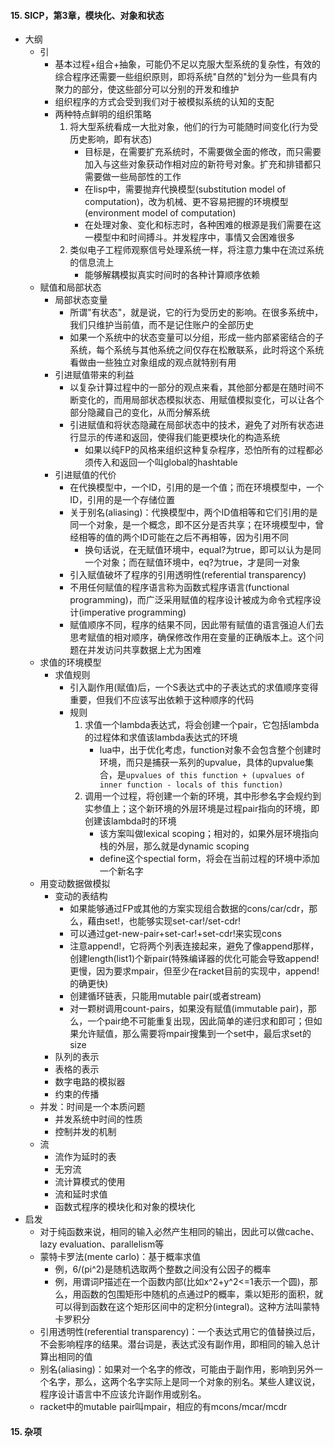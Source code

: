 #### 15. SICP，第3章，模块化、对象和状态
+ 大纲
    + 引
        + 基本过程+组合+抽象，可能仍不足以克服大型系统的复杂性，有效的综合程序还需要一些组织原则，即将系统"自然的"划分为一些具有内聚力的部分，使这些部分可以分别的开发和维护
        + 组织程序的方式会受到我们对于被模拟系统的认知的支配
        + 两种特点鲜明的组织策略
            1. 将大型系统看成一大批对象，他们的行为可能随时间变化(行为受历史影响，即有状态)
                + 目标是，在需要扩充系统时，不需要做全面的修改，而只需要加入与这些对象获动作相对应的新符号对象。扩充和排错都只需要做一些局部性的工作
                + 在lisp中，需要抛弃代换模型(substitution model of computation)，改为机械、更不容易把握的环境模型(environment model of computation)
                + 在处理对象、变化和标志时，各种困难的根源是我们需要在这一模型中和时间搏斗。并发程序中，事情又会困难很多
            2. 类似电子工程师观察信号处理系统一样，将注意力集中在流过系统的信息流上
                + 能够解耦模拟真实时间时的各种计算顺序依赖
    + 赋值和局部状态
        + 局部状态变量
            + 所谓"有状态"，就是说，它的行为受历史的影响。在很多系统中，我们只维护当前值，而不是记住账户的全部历史
            + 如果一个系统中的状态变量可以分组，形成一些内部紧密结合的子系统，每个系统与其他系统之间仅存在松散联系，此时将这个系统看做由一些独立对象组成的观点就特别有用
        + 引进赋值带来的利益
            + 以复杂计算过程中的一部分的观点来看，其他部分都是在随时间不断变化的，而用局部状态模拟状态、用赋值模拟变化，可以让各个部分隐藏自己的变化，从而分解系统
            + 引进赋值和将状态隐藏在局部状态中的技术，避免了对所有状态进行显示的传递和返回，使得我们能更模块化的构造系统
                + 如果以纯FP的风格来组织这种复杂程序，恐怕所有的过程都必须传入和返回一个叫global的hashtable
        + 引进赋值的代价
            + 在代换模型中，一个ID，引用的是一个值；而在环境模型中，一个ID，引用的是一个存储位置
            + 关于别名(aliasing)：代换模型中，两个ID值相等和它们引用的是同一个对象，是一个概念，即不区分是否共享；在环境模型中，曾经相等的值的两个ID可能在之后不再相等，因为引用不同
                + 换句话说，在无赋值环境中，equal?为true，即可以认为是同一个对象；而在赋值环境中，eq?为true，才是同一对象
            + 引入赋值破坏了程序的引用透明性(referential transparency)
            + 不用任何赋值的程序语言称为函数式程序语言(functional programming)，而广泛采用赋值的程序设计被成为命令式程序设计(imperative programming)
            + 赋值顺序不同，程序的结果不同，因此带有赋值的语言强迫人们去思考赋值的相对顺序，确保修改作用在变量的正确版本上。这个问题在并发访问共享数据上尤为困难
    + 求值的环境模型
        + 求值规则
            + 引入副作用(赋值)后，一个S表达式中的子表达式的求值顺序变得重要，但我们不应该写出依赖于这种顺序的代码
            + 规则
                1. 求值一个lambda表达式，将会创建一个pair，它包括lambda的过程体和求值该lambda表达式的环境
                    + lua中，出于优化考虑，function对象不会包含整个创建时环境，而只是捕获一系列的upvalue，具体的upvalue集合，是`upvalues of this function + (upvalues of inner function - locals of this function)`
                2. 调用一个过程，将创建一个新的环境，其中形参名字会规约到实参值上；这个新环境的外层环境是过程pair指向的环境，即创建该lambda时的环境
                    + 该方案叫做lexical scoping；相对的，如果外层环境指向栈的外层，那么就是dynamic scoping
                    + define这个spectial form，将会在当前过程的环境中添加一个新名字
    + 用变动数据做模拟
        + 变动的表结构
            + 如果能够通过FP或其他的方案实现组合数据的cons/car/cdr，那么，藉由set!，也能够实现set-car!/set-cdr!
            + 可以通过get-new-pair+set-car!+set-cdr!来实现cons
            + 注意append!，它将两个列表连接起来，避免了像append那样，创建length(list1)个新pair(特殊编译器的优化可能会导致append!更慢，因为要求mpair，但至少在racket目前的实现中，append!的确更快)
            + 创建循环链表，只能用mutable pair(或者stream)
            + 对一颗树调用count-pairs，如果没有赋值(immutable pair)，那么，一个pair绝不可能重复出现，因此简单的递归求和即可；但如果允许赋值，那么需要将mpair搜集到一个set中，最后求set的size
        + 队列的表示
        + 表格的表示
        + 数字电路的模拟器
        + 约束的传播
    + 并发：时间是一个本质问题
        + 并发系统中时间的性质
        + 控制并发的机制
    + 流
        + 流作为延时的表
        + 无穷流
        + 流计算模式的使用
        + 流和延时求值
        + 函数式程序的模块化和对象的模块化
+ 启发
    + 对于纯函数来说，相同的输入必然产生相同的输出，因此可以做cache、lazy evaluation、parallelism等
    + 蒙特卡罗法(mente carlo)：基于概率求值
        + 例，6/(pi^2)是随机选取两个整数之间没有公因子的概率
        + 例，用谓词P描述在一个函数内部(比如x^2+y^2<=1表示一个圆)，那么，用函数的包围矩形中随机的点通过P的概率，乘以矩形的面积，就可以得到函数在这个矩形区间中的定积分(integral)。这种方法叫蒙特卡罗积分
    + 引用透明性(referential transparency)：一个表达式用它的值替换过后，不会影响程序的结果。潜台词是，表达式没有副作用，即相同的输入总计算出相同的值
    + 别名(aliasing)：如果对一个名字的修改，可能由于副作用，影响到另外一个名字，那么，这两个名字实际上是同一个对象的别名。某些人建议说，程序设计语言中不应该允许副作用或别名。
    + racket中的mutable pair叫mpair，相应的有mcons/mcar/mcdr

#### 15. 杂项
